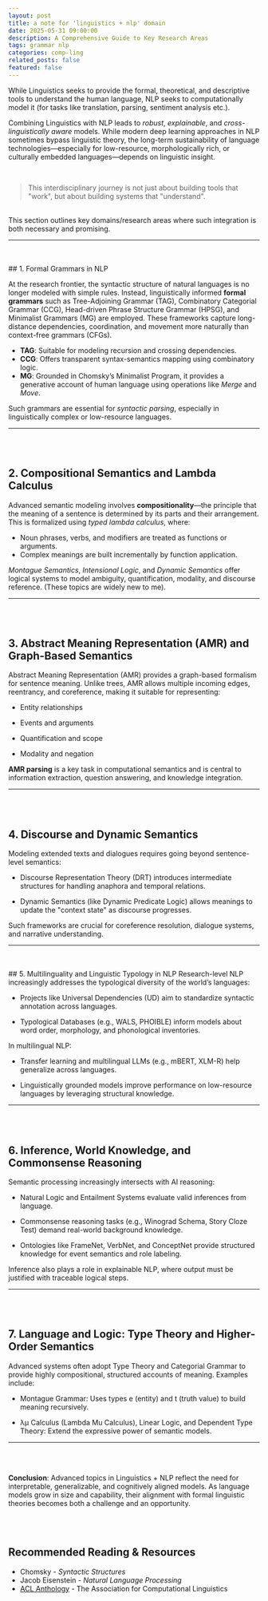 ```yaml
---
layout: post
title: a note for 'linguistics + nlp' domain 
date: 2025-05-31 09:00:00
description: A Comprehensive Guide to Key Research Areas 
tags: grammar nlp
categories: comp-ling
related_posts: false
featured: false
---
```


While Linguistics seeks to provide the formal, theoretical, and descriptive tools to understand the human language, NLP seeks to computationally model it (for tasks like translation, parsing, sentiment analysis etc.).

Combining Linguistics with NLP leads to *robust*, *explainable*, and *cross-linguistically aware* models. While modern deep learning approaches in NLP sometimes bypass linguistic theory, the long-term sustainability of language technologies—especially for low-resource, morphologically rich, or culturally embedded languages—depends on linguistic insight.

<br>

> This interdisciplinary journey is not just about building tools that "work", but about building systems that "understand".

<br>
This section outlines key domains/research areas where such integration is both necessary and promising.

---
<br>
<br>
## 1. Formal Grammars in NLP

At the research frontier, the syntactic structure of natural languages is no longer modeled with simple rules. Instead, linguistically informed **formal grammars** such as Tree-Adjoining Grammar (TAG), Combinatory Categorial Grammar (CCG), Head-driven Phrase Structure Grammar (HPSG), and Minimalist Grammars (MG) are employed. These frameworks capture long-distance dependencies, coordination, and movement more naturally than context-free grammars (CFGs).

- **TAG**: Suitable for modeling recursion and crossing dependencies.
- **CCG**: Offers transparent syntax-semantics mapping using combinatory logic.
- **MG**: Grounded in Chomsky’s Minimalist Program, it provides a generative account of human language using operations like *Merge* and *Move*.

Such grammars are essential for *syntactic parsing*, especially in linguistically complex or low-resource languages.

---
<br>
<br>

## 2. Compositional Semantics and Lambda Calculus

Advanced semantic modeling involves **compositionality**—the principle that the meaning of a sentence is determined by its parts and their arrangement. This is formalized using *typed lambda calculus*, where:
- Noun phrases, verbs, and modifiers are treated as functions or arguments.
- Complex meanings are built incrementally by function application.

*Montague Semantics*, *Intensional Logic*, and *Dynamic Semantics* offer logical systems to model ambiguity, quantification, modality, and discourse reference. (These topics are widely new to me).


---
<br>
<br>

## 3. Abstract Meaning Representation (AMR) and Graph-Based Semantics
Abstract Meaning Representation (AMR) provides a graph-based formalism for sentence meaning. Unlike trees, AMR allows multiple incoming edges, reentrancy, and coreference, making it suitable for representing:

* Entity relationships

* Events and arguments

* Quantification and scope

* Modality and negation

**AMR parsing** is a key task in computational semantics and is central to information extraction, question answering, and knowledge integration.

---

<br>
<br>

## 4. Discourse and Dynamic Semantics
Modeling extended texts and dialogues requires going beyond sentence-level semantics:

* Discourse Representation Theory (DRT) introduces intermediate structures for handling anaphora and temporal relations.

* Dynamic Semantics (like Dynamic Predicate Logic) allows meanings to update the "context state" as discourse progresses.

Such frameworks are crucial for coreference resolution, dialogue systems, and narrative understanding.

---

<br>
<br>
## 5. Multilinguality and Linguistic Typology in NLP
Research-level NLP increasingly addresses the typological diversity of the world’s languages:

* Projects like Universal Dependencies (UD) aim to standardize syntactic annotation across languages.

* Typological Databases (e.g., WALS, PHOIBLE) inform models about word order, morphology, and phonological inventories.

In multilingual NLP:

* Transfer learning and multilingual LLMs (e.g., mBERT, XLM-R) help generalize across languages.

* Linguistically grounded models improve performance on low-resource languages by leveraging structural knowledge.

---

<br>
<br>

## 6. Inference, World Knowledge, and Commonsense Reasoning
Semantic processing increasingly intersects with AI reasoning:

* Natural Logic and Entailment Systems evaluate valid inferences from language.

* Commonsense reasoning tasks (e.g., Winograd Schema, Story Cloze Test) demand real-world background knowledge.

* Ontologies like FrameNet, VerbNet, and ConceptNet provide structured knowledge for event semantics and role labeling.

Inference also plays a role in explainable NLP, where output must be justified with traceable logical steps.


---
<br>
<br>

## 7. Language and Logic: Type Theory and Higher-Order Semantics
Advanced systems often adopt Type Theory and Categorial Grammar to provide highly compositional, structured accounts of meaning. Examples include:

* Montague Grammar: Uses types e (entity) and t (truth value) to build meaning recursively.

* λμ Calculus (Lambda Mu Calculus), Linear Logic, and Dependent Type Theory: Extend the expressive power of semantic models.

---

<br>
<br>

**Conclusion**: Advanced topics in Linguistics + NLP reflect the need for interpretable, generalizable, and cognitively aligned models. As language models grow in size and capability, their alignment with formal linguistic theories becomes both a challenge and an opportunity.


<br>
<br>

## Recommended Reading & Resources

- Chomsky - *Syntactic Structures*
- Jacob Eisenstein - *Natural Language Processing*
- [ACL Anthology](https://aclanthology.org) - The Association for Computational Linguistics